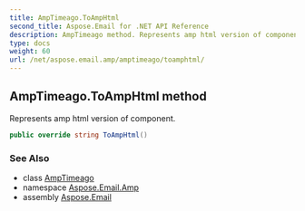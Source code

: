```yaml
---
title: AmpTimeago.ToAmpHtml
second_title: Aspose.Email for .NET API Reference
description: AmpTimeago method. Represents amp html version of component
type: docs
weight: 60
url: /net/aspose.email.amp/amptimeago/toamphtml/
---
```

## AmpTimeago.ToAmpHtml method

Represents amp html version of component.

```csharp
public override string ToAmpHtml()
```

### See Also

* class [AmpTimeago](../)
* namespace [Aspose.Email.Amp](../../amptimeago/)
* assembly [Aspose.Email](../../../)



